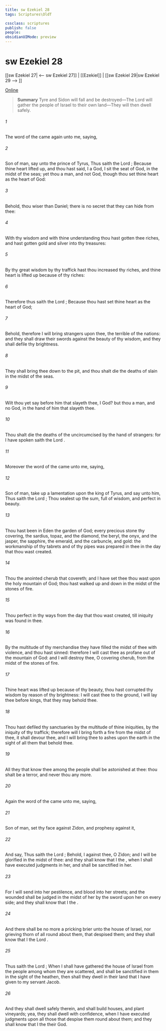 ```yaml
---
title: sw Ezekiel 28
tags: Scriptures\OldT

cssclass: scriptures
publish: false
people:
obsidianUIMode: preview
---
```


# sw Ezekiel 28
[[sw Ezekiel 27| <-- sw Ezekiel 27]] | [[Ezekiel]] | [[sw Ezekiel 29|sw Ezekiel 29 --> ]]

[Online](https://churchofjesuschrist.org/study/scriptures/ot/ezek/28?lang=eng)

> __Summary__
Tyre and Sidon will fall and be destroyed—The Lord will gather the people of Israel to their own land—They will then dwell safely.

###### 1 
The word of the  came again unto me, saying,

###### 2 
Son of man, say unto the prince of Tyrus, Thus saith the Lord ; Because thine heart  lifted up, and thou hast said, I  a God, I sit  the seat of God, in the midst of the seas; yet thou  a man, and not God, though thou set thine heart as the heart of God:

###### 3 
Behold, thou  wiser than Daniel; there is no secret that they can hide from thee:

###### 4 
With thy wisdom and with thine understanding thou hast gotten thee riches, and hast gotten gold and silver into thy treasures:

###### 5 
By thy great wisdom  by thy traffick hast thou increased thy riches, and thine heart is lifted up because of thy riches:

###### 6 
Therefore thus saith the Lord ; Because thou hast set thine heart as the heart of God;

###### 7 
Behold, therefore I will bring strangers upon thee, the terrible of the nations: and they shall draw their swords against the beauty of thy wisdom, and they shall defile thy brightness.

###### 8 
They shall bring thee down to the pit, and thou shalt die the deaths of  slain in the midst of the seas.

###### 9 
Wilt thou yet say before him that slayeth thee, I  God? but thou  a man, and no God, in the hand of him that slayeth thee.

###### 10 
Thou shalt die the deaths of the uncircumcised by the hand of strangers: for I have spoken  saith the Lord .

###### 11 
Moreover the word of the  came unto me, saying,

###### 12 
Son of man, take up a lamentation upon the king of Tyrus, and say unto him, Thus saith the Lord ; Thou sealest up the sum, full of wisdom, and perfect in beauty.

###### 13 
Thou hast been in Eden the garden of God; every precious stone  thy covering, the sardius, topaz, and the diamond, the beryl, the onyx, and the jasper, the sapphire, the emerald, and the carbuncle, and gold: the workmanship of thy tabrets and of thy pipes was prepared in thee in the day that thou wast created.

###### 14 
Thou  the anointed cherub that covereth; and I have set thee  thou wast upon the holy mountain of God; thou hast walked up and down in the midst of the stones of fire.

###### 15 
Thou  perfect in thy ways from the day that thou wast created, till iniquity was found in thee.

###### 16 
By the multitude of thy merchandise they have filled the midst of thee with violence, and thou hast sinned: therefore I will cast thee as profane out of the mountain of God: and I will destroy thee, O covering cherub, from the midst of the stones of fire.

###### 17 
Thine heart was lifted up because of thy beauty, thou hast corrupted thy wisdom by reason of thy brightness: I will cast thee to the ground, I will lay thee before kings, that they may behold thee.

###### 18 
Thou hast defiled thy sanctuaries by the multitude of thine iniquities, by the iniquity of thy traffick; therefore will I bring forth a fire from the midst of thee, it shall devour thee, and I will bring thee to ashes upon the earth in the sight of all them that behold thee.

###### 19 
All they that know thee among the people shall be astonished at thee: thou shalt be a terror, and never  thou  any more.

###### 20 
Again the word of the  came unto me, saying,

###### 21 
Son of man, set thy face against Zidon, and prophesy against it,

###### 22 
And say, Thus saith the Lord ; Behold, I  against thee, O Zidon; and I will be glorified in the midst of thee: and they shall know that I  the , when I shall have executed judgments in her, and shall be sanctified in her.

###### 23 
For I will send into her pestilence, and blood into her streets; and the wounded shall be judged in the midst of her by the sword upon her on every side; and they shall know that I  the .

###### 24 
And there shall be no more a pricking brier unto the house of Israel, nor  grieving thorn of all  round about them, that despised them; and they shall know that I  the Lord .

###### 25 
Thus saith the Lord ; When I shall have gathered the house of Israel from the people among whom they are scattered, and shall be sanctified in them in the sight of the heathen, then shall they dwell in their land that I have given to my servant Jacob.

###### 26 
And they shall dwell safely therein, and shall build houses, and plant vineyards; yea, they shall dwell with confidence, when I have executed judgments upon all those that despise them round about them; and they shall know that I  the  their God.

